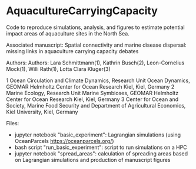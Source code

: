 # AquacultureCarryingCapacity
Code to reproduce simulations, analysis, and figures to estimate potential impact areas of aquaculture sites in the North Sea.

Associated manuscript: Spatial connectivity and marine disease dispersal: missing links in aquaculture carrying capacity debates

Authors: Authors: Lara Schmittmann(1), Kathrin Busch(2), Leon-Cornelius Mock(1), Willi Rath(1), Lotta Clara Kluger(3)

1 Ocean Circulation and Climate Dynamics, Research Unit Ocean Dynamics, GEOMAR Helmholtz Center for Ocean Research Kiel, Kiel, Germany
2 Marine Ecology, Research Unit Marine Symbioses, GEOMAR Helmholtz Center for Ocean Research Kiel, Kiel, Germany
3 Center for Ocean and Society, Marine Food Security and Department of Agricultural Economics, Kiel University, Kiel, Germany

Files: 
- jupyter notebook "basic_experiment": Lagrangian simulations (using OceanParcels https://oceanparcels.org/)
- bash script "run_basic_experiment": script to run simulations on a HPC
- jupyter notebook "spread_areas": calculation of spreading areas based on Lagrangian simulations and production of manuscript figures
